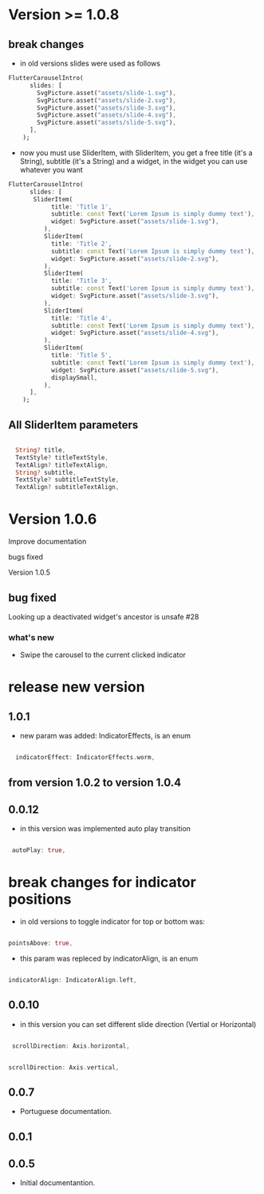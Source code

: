 
# Version >= 1.0.8

## break changes

* in old versions slides were used as follows

```dart
FlutterCarouselIntro(  
      slides: [
        SvgPicture.asset("assets/slide-1.svg"),
        SvgPicture.asset("assets/slide-2.svg"),
        SvgPicture.asset("assets/slide-3.svg"),
        SvgPicture.asset("assets/slide-4.svg"),
        SvgPicture.asset("assets/slide-5.svg"),
      ],
    );
  ```

* now you must use SliderItem, with SliderItem, you get a free title (it's a String), subtitle (it's a String) and a widget, in the widget you can use whatever you want

```dart
FlutterCarouselIntro(  
      slides: [
       SliderItem(
            title: 'Title 1',
            subtitle: const Text('Lorem Ipsum is simply dummy text'),
            widget: SvgPicture.asset("assets/slide-1.svg"),
          ),
          SliderItem(
            title: 'Title 2',
            subtitle: const Text('Lorem Ipsum is simply dummy text'),
            widget: SvgPicture.asset("assets/slide-2.svg"),
          ),
          SliderItem(
            title: 'Title 3',
            subtitle: const Text('Lorem Ipsum is simply dummy text'),
            widget: SvgPicture.asset("assets/slide-3.svg"),
          ),
          SliderItem(
            title: 'Title 4',
            subtitle: const Text('Lorem Ipsum is simply dummy text'),
            widget: SvgPicture.asset("assets/slide-4.svg"),
          ),
          SliderItem(
            title: 'Title 5',
            subtitle: const Text('Lorem Ipsum is simply dummy text'),
            widget: SvgPicture.asset("assets/slide-5.svg"),
            displaySmall,
          ),
      ],
    );
  ```

## All SliderItem parameters

```dart

  String? title,
  TextStyle? titleTextStyle,
  TextAlign? titleTextAlign,
  String? subtitle,
  TextStyle? subtitleTextStyle,
  TextAlign? subtitleTextAlign,

 ```

# Version 1.0.6

Improve documentation

bugs fixed

Version 1.0.5

## bug fixed

Looking up a deactivated widget's ancestor is unsafe #28

### what's new

* Swipe the carousel to the current clicked indicator

# release new version

## 1.0.1

* new param was added: IndicatorEffects, is an enum

 ```dart
 
   indicatorEffect: IndicatorEffects.worm,

 ```

## from version 1.0.2 to version 1.0.4

## 0.0.12

* in this version was implemented auto play transition

```dart

 autoPlay: true,

 ```

# break changes for indicator positions

* in old versions to toggle indicator for top or bottom was:

 ```dart
 
pointsAbove: true,

 ```

* this param was repleced by indicatorAlign, is an enum

 ```dart
 
indicatorAlign: IndicatorAlign.left,

 ```

## 0.0.10

* in this version you can set different slide direction (Vertial or Horizontal)

```dart

 scrollDirection: Axis.horizontal,

 ```

 ```dart
 
 scrollDirection: Axis.vertical,

 ```

## 0.0.7

* Portuguese documentation.
  
## 0.0.1

## 0.0.5

* Initial documentantion.

